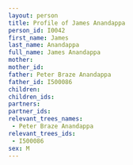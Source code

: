 ```yaml
---
layout: person
title: Profile of James Anandappa
person_id: I0042
first_name: James
last_name: Anandappa
full_name: James Anandappa
mother: 
mother_id: 
father: Peter Braze Anandappa
father_id: I500086
children:
children_ids:
partners:
partner_ids:
relevant_trees_names:
 - Peter Braze Anandappa
relevant_trees_ids:
 - I500086
sex: M
---
```


